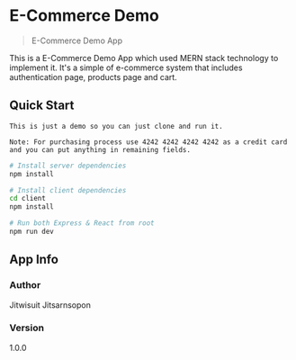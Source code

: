 # E-Commerce Demo

> E-Commerce Demo App

This is a E-Commerce Demo App which used MERN stack technology to implement it.
It's a simple of e-commerce system that includes authentication page, products page and cart.

## Quick Start

```
This is just a demo so you can just clone and run it.

Note: For purchasing process use 4242 4242 4242 4242 as a credit card and you can put anything in remaining fields.

```

```bash
# Install server dependencies
npm install

# Install client dependencies
cd client
npm install

# Run both Express & React from root
npm run dev

```

## App Info

### Author

Jitwisuit Jitsarnsopon

### Version

1.0.0

